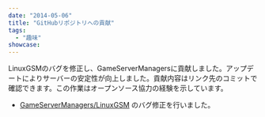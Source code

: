 ```yaml
---
date: "2014-05-06"
title: "GitHubリポジトリへの貢献"
tags:
  - "趣味"
showcase:
---
```

LinuxGSMのバグを修正し、GameServerManagersに貢献しました。アップデートによりサーバーの安定性が向上しました。貢献内容はリンク先のコミットで確認できます。この作業はオープンソース協力の経験を示しています。

- [GameServerManagers/LinuxGSM](https://github.com/reverie89/linuxgameservers/commit/afb3f89d8ac5fc1f02458798eaeea876491484bb) のバグ修正を行いました。
